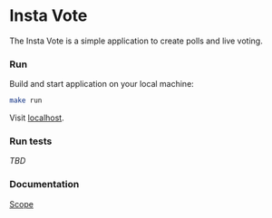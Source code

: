 # Insta Vote

The Insta Vote is a simple application to create polls and live voting.

### Run
Build and start application on your local machine:

```bash
make run
```

Visit [localhost](http://0.0.0.0:8080/static/index.html).


### Run tests
_TBD_


### Documentation
[Scope](docs/spec.md)